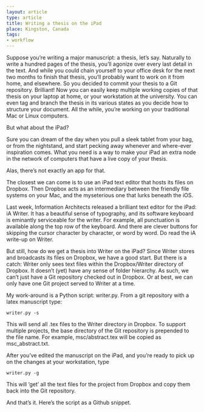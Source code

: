 ```yaml
---
layout: article
type: article
title: Writing a thesis on the iPad
place: Kingston, Canada
tags:
- workflow
---
```

Suppose you’re writing a major manuscript: a thesis, let’s say. Naturally to write a hundred pages of the thesis, you’ll agonize over every last detail in the text. And while you could chain yourself to your office desk for the next two months to finish that thesis, you’ll probably want to work on it from home, and elsewhere. So you decided to commit your thesis to a Git repository. Brilliant! Now you can easily keep multiple working copies of that thesis on your laptop at home, or your workstation at the university. You can even tag and branch the thesis in its various states as you decide how to structure your document. All the while, you’re working on your traditional Mac or Linux computers.

But what about the iPad?

Sure you can dream of the day when you pull a sleek tablet from your bag, or from the nightstand, and start pecking away whenever and where-ever inspiration comes. What you need is a way to make your iPad an extra node in the network of computers that have a live copy of your thesis.

Alas, there’s not exactly an app for that.

The closest we can come is to use an iPad text editor that hosts its files on Dropbox. Then Dropbox acts as an intermediary between the friendly file systems on your Mac, and the myseterious one that lurks beneath the iOS.

Last week, Information Architects released a brilliant text editor for the iPad: iA Writer. It has a beautiful sense of typography, and its software keyboard is eminantly serviceable for the writer. For example, all punctuation is available along the top row of the keyboard. And there are clever buttons for skipping the cursor character by character, or word by word. Do read the iA write-up on Writer.

But still, how do we get a thesis into Writer on the iPad? Since Writer stores and broadcasts its files on Dropbox, we have a good start. But there is a catch: Writer only sees text files within the Dropbox/Writer directory of Dropbox. It doesn’t (yet) have any sense of folder hierarchy. As such, we can’t just have a Git repository checked out in Dropbox. Or at best, we can only have one Git project served to Writer at a time.

My work-around is a Python script: writer.py. From a git repository with a latex manuscript type:

    writer.py -s

This will send all .tex files to the Writer directory in Dropbox. To support multiple projects, the base directory of the Git repository is prepended to the file name. For example, msc/abstract.tex will be copied as msc_abstract.txt.

After you’ve edited the manuscript on the iPad, and you’re ready to pick up on the changes at your workstation, type

    writer.py -g

This will ‘get’ all the text files for the project from Dropbox and copy them back into the Git repository.

And that’s it. Here’s the script as a Github snippet.

